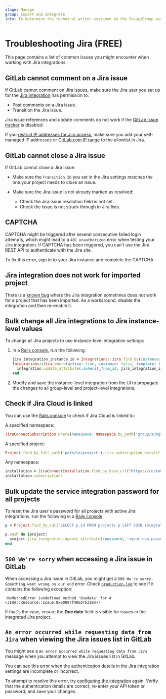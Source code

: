 ```yaml
---
stage: Manage
group: Import and Integrate
info: To determine the technical writer assigned to the Stage/Group associated with this page, see https://about.gitlab.com/handbook/product/ux/technical-writing/#assignments
---
```


# Troubleshooting Jira **(FREE)**

This page contains a list of common issues you might encounter when working with Jira integrations.

## GitLab cannot comment on a Jira issue

If GitLab cannot comment on Jira issues, make sure the Jira user you
set up for the [Jira integration](configure.md) has permission to:

- Post comments on a Jira issue.
- Transition the Jira issue.

Jira issue references and update comments do not work if the [GitLab issue tracker](../../integration/external-issue-tracker.md) is disabled.

If you [restrict IP addresses for Jira access](https://support.atlassian.com/security-and-access-policies/docs/specify-ip-addresses-for-product-access/), make sure you add your self-managed IP addresses or [GitLab.com IP range](../../user/gitlab_com/index.md#ip-range) to the allowlist in Jira.

## GitLab cannot close a Jira issue

If GitLab cannot close a Jira issue:

- Make sure the `Transition ID` you set in the Jira settings matches the one
  your project needs to close an issue.

- Make sure the Jira issue is not already marked as resolved:
  - Check the Jira issue resolution field is not set.
  - Check the issue is not struck through in Jira lists.

## CAPTCHA

CAPTCHA might be triggered after several consecutive failed login attempts,
which might lead to a `401 unauthorized` error when testing your Jira integration.
If CAPTCHA has been triggered, you can't use the Jira REST API to
authenticate with the Jira site.

To fix this error, sign in to your Jira instance
and complete the CAPTCHA.

## Jira integration does not work for imported project

There is a [known bug](https://gitlab.com/gitlab-org/gitlab/-/issues/341571)
where the Jira integration sometimes does not work for a project that has been imported.
As a workaround, disable the integration and then re-enable it.

## Bulk change all Jira integrations to Jira instance-level values

To change all Jira projects to use instance-level integration settings:

1. In a [Rails console](../../administration/operations/rails_console.md#starting-a-rails-console-session), run the following:

   ```ruby
   jira_integration_instance_id = Integrations::Jira.find_by(instance: true).id
   Integrations::Jira.where(active: true, instance: false, template: false, inherit_from_id: nil).find_each do |integration|
     integration.update_attribute(:inherit_from_id, jira_integration_instance_id)
   end
   ```

1. Modify and save the instance-level integration from the UI to propagate the changes to all group-level and project-level integrations.

## Check if Jira Cloud is linked

You can use the [Rails console](../../administration/operations/rails_console.md#starting-a-rails-console-session) to check if Jira Cloud is linked to:

A specified namespace:

```ruby
JiraConnectSubscription.where(namespace: Namespace.by_path('group/subgroup'))
```

A specified project:

```ruby
Project.find_by_full_path('path/to/project').jira_subscription_exists?
```

Any namespace:

```ruby
installation = JiraConnectInstallation.find_by_base_url("https://customer_name.atlassian.net")
installation.subscriptions
```

## Bulk update the service integration password for all projects

To reset the Jira user's password for all projects with active Jira integrations,
run the following in a [Rails console](../../administration/operations/rails_console.md#starting-a-rails-console-session):

```ruby
p = Project.find_by_sql("SELECT p.id FROM projects p LEFT JOIN integrations i ON p.id = i.project_id WHERE i.type_new = 'Integrations::Jira' AND i.active = true")

p.each do |project|
  project.jira_integration.update_attribute(:password, '<your-new-password>')
end
```

## `500 We're sorry` when accessing a Jira issue in GitLab

When accessing a Jira issue in GitLab, you might get a `500 We're sorry. Something went wrong on our end` error.
Check [`production.log`](../../administration/logs/index.md#productionlog) to see if it contains the following exception:

```plaintext
:NoMethodError (undefined method 'duedate' for #<JIRA::Resource::Issue:0x00007f406d7b3180>)
```

If that's the case, ensure the **Due date** field is visible for issues in the integrated Jira project.

## `An error occurred while requesting data from Jira` when viewing the Jira issues list in GitLab

You might see a `An error occurred while requesting data from Jira` message when you attempt to view the Jira issues list in GitLab.

You can see this error when the authentication details in the Jira integration settings are incomplete or incorrect.

To attempt to resolve this error, try [configuring the integration](configure.md#configure-the-integration) again. Verify that the
authentication details are correct, re-enter your API token or password, and save your changes.
